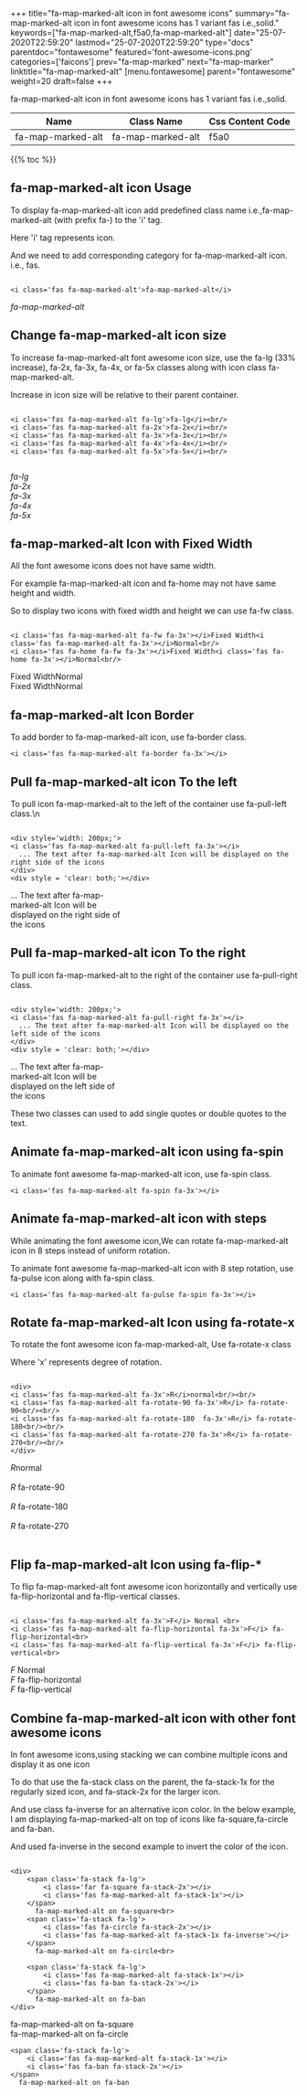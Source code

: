 +++
title="fa-map-marked-alt icon in font awesome icons"
summary="fa-map-marked-alt icon in font awesome icons has 1 variant fas i.e.,solid."
keywords=["fa-map-marked-alt,f5a0,fa-map-marked-alt"]
date="25-07-2020T22:59:20"
lastmod="25-07-2020T22:59:20"
type="docs"
parentdoc="fontawesome"
featured='font-awesome-icons.png'
categories=['faicons']
prev="fa-map-marked"
next="fa-map-marker"
linktitle="fa-map-marked-alt"
[menu.fontawesome]
parent="fontawesome"
weight=20
draft=false
+++


fa-map-marked-alt icon in font awesome icons has 1 variant fas i.e.,solid.

<div class='table-responsive'><table class='table'><thead><tr><th>Name</th><th>Class Name</th><th>Css Content Code</th></tr></thead><tbody><tr><td>fa-map-marked-alt</td><td>fa-map-marked-alt</td><td>f5a0</td></tr></tbody></table></div>


{{% toc %}}


## fa-map-marked-alt icon Usage

To display fa-map-marked-alt icon add predefined class name i.e.,fa-map-marked-alt (with prefix fa-) to the 'i' tag.

Here 'i' tag represents icon.

And we need to add corresponding category for fa-map-marked-alt icon. i.e., fas.


```

<i class='fas fa-map-marked-alt'>fa-map-marked-alt</i>
```

<i class='fas fa-map-marked-alt'>fa-map-marked-alt</i>




## Change fa-map-marked-alt icon size
To increase fa-map-marked-alt font awesome icon size, use the fa-lg (33% increase), fa-2x, fa-3x, fa-4x, or fa-5x classes along with icon class fa-map-marked-alt.

Increase in icon size will be relative to their parent container. 

```

<i class='fas fa-map-marked-alt fa-lg'>fa-lg</i><br/>
<i class='fas fa-map-marked-alt fa-2x'>fa-2x</i><br/>
<i class='fas fa-map-marked-alt fa-3x'>fa-3x</i><br/>
<i class='fas fa-map-marked-alt fa-4x'>fa-4x</i><br/>
<i class='fas fa-map-marked-alt fa-5x'>fa-5x</i><br/>
            
```

<i class='fas fa-map-marked-alt fa-lg'>fa-lg</i><br/>
<i class='fas fa-map-marked-alt fa-2x'>fa-2x</i><br/>
<i class='fas fa-map-marked-alt fa-3x'>fa-3x</i><br/>
<i class='fas fa-map-marked-alt fa-4x'>fa-4x</i><br/>
<i class='fas fa-map-marked-alt fa-5x'>fa-5x</i><br/>
            



## fa-map-marked-alt Icon with Fixed Width 

All the font awesome icons does not have same width.

For example fa-map-marked-alt icon and fa-home may not have same height and width.

So to display two icons with fixed width and height we can use fa-fw class.


```

<i class='fas fa-map-marked-alt fa-fw fa-3x'></i>Fixed Width<i class='fas fa-map-marked-alt fa-3x'></i>Normal<br/>
<i class='fas fa-home fa-fw fa-3x'></i>Fixed Width<i class='fas fa-home fa-3x'></i>Normal<br/>
```

<i class='fas fa-map-marked-alt fa-fw fa-3x'></i>Fixed Width<i class='fas fa-map-marked-alt fa-3x'></i>Normal<br/>
<i class='fas fa-home fa-fw fa-3x'></i>Fixed Width<i class='fas fa-home fa-3x'></i>Normal<br/>



## fa-map-marked-alt Icon Border 

To add border to fa-map-marked-alt icon, use fa-border class.


```
<i class='fas fa-map-marked-alt fa-border fa-3x'></i>

```
<i class='fas fa-map-marked-alt fa-border fa-3x'></i>





## Pull fa-map-marked-alt icon To the left

To pull icon fa-map-marked-alt to the left of the container use fa-pull-left class.\n

```

<div style='width: 200px;'>
<i class='fas fa-map-marked-alt fa-pull-left fa-3x'></i>
  ... The text after fa-map-marked-alt Icon will be displayed on the right side of the icons
</div>
<div style = 'clear: both;'></div>
```

<div style='width: 200px;'>
<i class='fas fa-map-marked-alt fa-pull-left fa-3x'></i>
  ... The text after fa-map-marked-alt Icon will be displayed on the right side of the icons
</div>
<div style = 'clear: both;'></div>




## Pull fa-map-marked-alt icon To the right
To pull icon fa-map-marked-alt to the right of the container use fa-pull-right class.

```

<div style='width: 200px;'>
<i class='fas fa-map-marked-alt fa-pull-right fa-3x'></i>
  ... The text after fa-map-marked-alt Icon will be displayed on the left side of the icons
</div>
<div style = 'clear: both;'></div>
```

<div style='width: 200px;'>
<i class='fas fa-map-marked-alt fa-pull-right fa-3x'></i>
  ... The text after fa-map-marked-alt Icon will be displayed on the left side of the icons
</div>
<div style = 'clear: both;'></div>

These two classes can used to add single quotes or double quotes to the text.


## Animate fa-map-marked-alt icon using fa-spin
To animate font awesome fa-map-marked-alt icon, use fa-spin class.

```
<i class='fas fa-map-marked-alt fa-spin fa-3x'></i>
```
<i class='fas fa-map-marked-alt fa-spin fa-3x'></i>




## Animate fa-map-marked-alt icon with steps
While animating the font awesome icon,We can rotate fa-map-marked-alt icon in 8 steps instead of uniform rotation.

To animate font awesome fa-map-marked-alt icon with 8 step rotation, use fa-pulse icon along with fa-spin class.


```
<i class='fas fa-map-marked-alt fa-pulse fa-spin fa-3x'></i>

```
<i class='fas fa-map-marked-alt fa-pulse fa-spin fa-3x'></i>





## Rotate fa-map-marked-alt Icon using fa-rotate-x
To rotate the font awesome icon fa-map-marked-alt, Use fa-rotate-x class

Where 'x' represents degree of rotation.


```

<div>
<i class='fas fa-map-marked-alt fa-3x'>R</i>normal<br/><br/>
<i class='fas fa-map-marked-alt fa-rotate-90 fa-3x'>R</i> fa-rotate-90<br/><br/> 
<i class='fas fa-map-marked-alt fa-rotate-180  fa-3x'>R</i> fa-rotate-180<br/><br/> 
<i class='fas fa-map-marked-alt fa-rotate-270 fa-3x'>R</i> fa-rotate-270<br/><br/>
</div>
```

<div>
<i class='fas fa-map-marked-alt fa-3x'>R</i>normal<br/><br/>
<i class='fas fa-map-marked-alt fa-rotate-90 fa-3x'>R</i> fa-rotate-90<br/><br/> 
<i class='fas fa-map-marked-alt fa-rotate-180  fa-3x'>R</i> fa-rotate-180<br/><br/> 
<i class='fas fa-map-marked-alt fa-rotate-270 fa-3x'>R</i> fa-rotate-270<br/><br/>
</div>




## Flip fa-map-marked-alt Icon using fa-flip-*
To flip fa-map-marked-alt font awesome icon horizontally and vertically use fa-flip-horizontal and fa-flip-vertical classes. 

```

<i class='fas fa-map-marked-alt fa-3x'>F</i> Normal <br>
<i class='fas fa-map-marked-alt fa-flip-horizontal fa-3x'>F</i> fa-flip-horizontal<br>
<i class='fas fa-map-marked-alt fa-flip-vertical fa-3x'>F</i> fa-flip-vertical<br>
```

<i class='fas fa-map-marked-alt fa-3x'>F</i> Normal <br>
<i class='fas fa-map-marked-alt fa-flip-horizontal fa-3x'>F</i> fa-flip-horizontal<br>
<i class='fas fa-map-marked-alt fa-flip-vertical fa-3x'>F</i> fa-flip-vertical<br>




## Combine fa-map-marked-alt icon with other font awesome icons
In font awesome icons,using stacking we can combine multiple icons and display it as one icon 

To do that use the fa-stack class on the parent, the fa-stack-1x for the regularly sized icon, and fa-stack-2x for the larger icon.

And use class fa-inverse for an alternative icon color. 
In the below example, I am displaying fa-map-marked-alt on top of icons like fa-square,fa-circle and fa-ban.

And used fa-inverse in the second example to invert the color of the icon.

```

<div>
    <span class='fa-stack fa-lg'>
        <i class='far fa-square fa-stack-2x'></i>
        <i class='fas fa-map-marked-alt fa-stack-1x'></i>
    </span>
      fa-map-marked-alt on fa-square<br>
    <span class='fa-stack fa-lg'>
        <i class='fas fa-circle fa-stack-2x'></i>
        <i class='fas fa-map-marked-alt fa-stack-1x fa-inverse'></i>
    </span>
      fa-map-marked-alt on fa-circle<br>

    <span class='fa-stack fa-lg'>
        <i class='fas fa-map-marked-alt fa-stack-1x'></i>
        <i class='fas fa-ban fa-stack-2x'></i>
    </span>
      fa-map-marked-alt on fa-ban
</div>
```

<div>
    <span class='fa-stack fa-lg'>
        <i class='far fa-square fa-stack-2x'></i>
        <i class='fas fa-map-marked-alt fa-stack-1x'></i>
    </span>
      fa-map-marked-alt on fa-square<br>
    <span class='fa-stack fa-lg'>
        <i class='fas fa-circle fa-stack-2x'></i>
        <i class='fas fa-map-marked-alt fa-stack-1x fa-inverse'></i>
    </span>
      fa-map-marked-alt on fa-circle<br>

    <span class='fa-stack fa-lg'>
        <i class='fas fa-map-marked-alt fa-stack-1x'></i>
        <i class='fas fa-ban fa-stack-2x'></i>
    </span>
      fa-map-marked-alt on fa-ban
</div>






